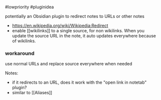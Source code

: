 #lowpriority #pluginidea

potentially an Obsidian plugin to redirect notes to URLs or other notes
- https://en.wikipedia.org/wiki/Wikipedia:Redirect
- enable [[wikilinks]] to a single source, for non wikilinks. When you update the source URL in the note, it auto updates everywhere because of wikilinks.

### workaround 
use normal URLs and replace source everywhere when needed

Notes:
- if it redirects to an URL, does it work with the "open link in notetab" plugin?
- similar to [[Aliases]]